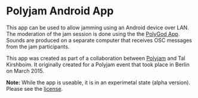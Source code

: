 # Polyjam Android App

This app can be used to allow jamming using an Android device over LAN.
The moderation of the jam session is done using the the [PolyGod App](https://www.github.com/tkirshboim/polygod).
Sounds are produced on a separate computer that receives OSC messages from the jam participants.

This app was created as part of a collaboration between [Polyjam](http://www.polyjam.de) and Tal Kirshboim.
It originally created for a Polyjam event that took place in Berlin on March 2015.

**Note:** While the app is useable, it is in an experimetal state (alpha version). Please see the [license](LICENSE.txt).
